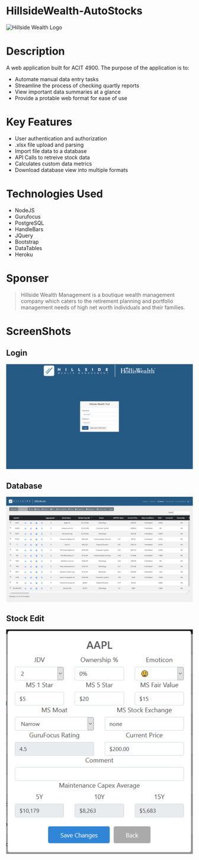 # HillsideWealth-AutoStocks

![Hillside Wealth Logo](/public/imgs/hillside_logo.png)

# Description

A web application built for ACIT 4900. The purpose of the application is to:
* Automate manual data entry tasks
* Streamline the process of checking quartly reports
* View important data summaries at a glance 
* Provide a protable web format for ease of use 

# Key Features
* User authentication and authorization
* .xlsx file upload and parsing
* Import file data to a database
* API Calls to retreive stock data
* Calculates custom data metrics
* Download database view into multiple formats 

# Technologies Used
* NodeJS
* Gurufocus
* PostgreSQL
* HandleBars
* JQuery
* Bootstrap
* DataTables
* Heroku

# Sponser
>Hillside Wealth Management is a boutique wealth management company which caters to the retirement planning and portfolio management needs of high net worth individuals and their families.

# ScreenShots
## Login
![Login Screen](/screenshots/Login.png)
## Database
![Database Screen](/screenshots/Database.png)
## Stock Edit
![Stock Edit](/screenshots/stockedit.png)